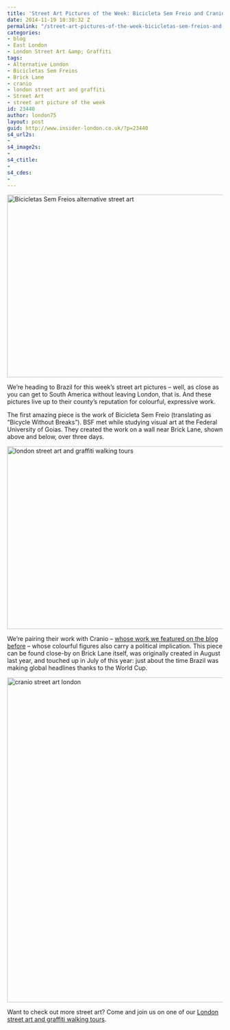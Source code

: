 ```yaml
---
title: 'Street Art Pictures of the Week: Bicicleta Sem Freio and Cranio'
date: 2014-11-19 10:30:32 Z
permalink: "/street-art-pictures-of-the-week-bicicletas-sem-freios-and-cranio/"
categories:
- blog
- East London
- London Street Art &amp; Graffiti
tags:
- Alternative London
- Bicicletas Sem Freios
- Brick Lane
- cranio
- london street art and graffiti
- Street Art
- street art picture of the week
id: 23440
author: london75
layout: post
guid: http://www.insider-london.co.uk/?p=23440
s4_url2s:
- 
s4_image2s:
- 
s4_ctitle:
- 
s4_cdes:
- 
---
```


[<img class="aligncenter wp-image-23444 size-full" src="/wp-content/uploads/2014/11/8a_mini.jpg" alt="Bicicletas Sem Freios alternative street art " width="569" height="427" />](/wp-content/uploads/2014/11/8a_mini.jpg)

We&#8217;re heading to Brazil for this week&#8217;s street art pictures &#8211; well, as close as you can get to South America without leaving London, that is. And these pictures live up to their county&#8217;s reputation for colourful, expressive work.

The first amazing piece is the work of Bicicleta Sem Freio (translating as &#8220;Bicycle Without Breaks&#8221;). BSF met while studying visual art at the Federal University of Goias. They created the work on a wall near Brick Lane, shown above and below, over three days.

[<img class="aligncenter wp-image-23446 size-full" src="/wp-content/uploads/2014/11/8b_mini.jpg" alt="london street art and graffiti walking tours" width="569" height="427" />](/wp-content/uploads/2014/11/8b_mini.jpg)

We&#8217;re pairing their work with Cranio &#8211; [whose work we featured on the blog before](http://www.insider-london.co.uk/2014/06/25/cranio-street-art-rivington-street-shoreditch/) &#8211; whose colourful figures also carry a political implication. This piece can be found close-by on Brick Lane itself, was originally created in August last year, and touched up in July of this year: just about the time Brazil was making global headlines thanks to the World Cup.

[<img class="aligncenter wp-image-23443 size-full" src="/wp-content/uploads/2014/11/9a_mini.jpg" alt="cranio street art london" width="569" height="759" />](/wp-content/uploads/2014/11/9a_mini.jpg)
  
Want to check out more street art? Come and join us on one of our [London street art and graffiti walking tours](http://www.insider-london.co.uk/london-graffiti-artists-walking-tours/).